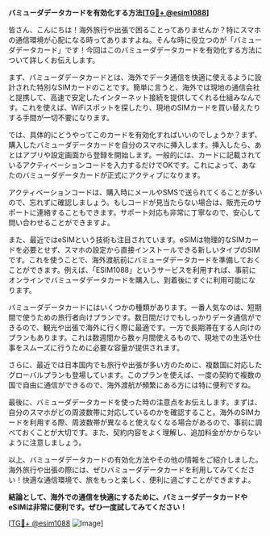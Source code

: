 **バミューダデータカードを有効化する方法[[TG💪+ @esim1088](https://t.me/s/esim1088)]**

皆さん、こんにちは！海外旅行や出張で困ることってありませんか？特にスマホの通信環境が心配になる時ってありますよね。そんな時に役立つのが「バミューダデータカード」です！今回はこのバミューダデータカードを有効化する方法について詳しくお伝えします。

まず、バミューダデータカードとは、海外でデータ通信を快適に使えるように設計された特別なSIMカードのことです。簡単に言うと、海外では現地の通信会社と提携して、高速で安定したインターネット接続を提供してくれる仕組みなんです。これを使えば、WiFiスポットを探したり、現地のSIMカードを買い替えたりする手間が一切不要になります。

では、具体的にどうやってこのカードを有効化すればいいのでしょうか？まず、購入したバミューダデータカードを自分のスマホに挿入します。挿入したら、あとはアプリや設定画面から登録を開始します。一般的には、カードに記載されているアクティベーションコードを入力するだけでOKです。これによって、あなたのバミューダデータカードが正式にアクティブになります。

アクティベーションコードは、購入時にメールやSMSで送られてくることが多いので、忘れずに確認しましょう。もしコードが見当たらない場合は、販売元のサポートに連絡することもできます。サポート対応も非常に丁寧なので、安心して問い合わせることができますよ。

また、最近ではeSIMという技術も注目されています。eSIMは物理的なSIMカードを必要とせず、スマホの設定から直接インストールできる新しいタイプのSIMです。これを使うことで、海外渡航前にバミューダデータカードを準備しておくことができます。例えば、「ESIM1088」というサービスを利用すれば、事前にオンラインでバミューダデータカードを購入し、到着後にすぐに利用可能になります。

バミューダデータカードにはいくつかの種類があります。一番人気なのは、短期間で使うための旅行者向けプランです。数日間だけでもしっかりデータ通信ができるので、観光や出張で海外に行く際に最適です。一方で長期滞在する人向けのプランもあります。これは数週間から数ヶ月間使えるもので、現地での生活や仕事をスムーズに行うために必要な容量が提供されます。

さらに、最近では日本国内でも旅行や出張が多い方のために、複数国に対応したグローバルプランも登場しています。このプランを使えば、一度の契約で複数の国で自由に通信ができるので、海外渡航が頻繁にある方には特に便利ですね。

最後に、バミューダデータカードを使った時の注意点をお伝えします。まずは、自分のスマホがどの周波数帯に対応しているのかを確認すること。海外のSIMカードを利用する際、周波数帯が異なると使えなくなる場合があるので、事前に調べておくことが大切です。また、契約内容をよく理解し、追加料金がかからないように注意しましょう。

以上、バミューダデータカードの有効化方法やその他の情報をご紹介しました。海外旅行や出張の際には、ぜひバミューダデータカードを利用してみてください！快適な通信環境で、旅をもっと楽しく、便利に過ごすことができますよ。

**結論として、海外での通信を快適にするために、バミューダデータカードやeSIMは非常に便利です。ぜひ一度試してみてください！**

[[TG💪+ @esim1088](https://t.me/s/esim1088) ![Image](https://i.postimg.cc/Y0z9fWf4/image.png)]